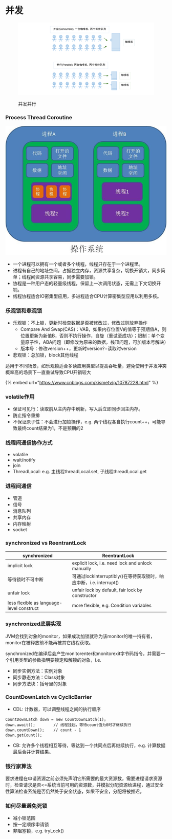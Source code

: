 # 并发

<figure><img src="../../.gitbook/assets/concurrent_and_parallel.png" alt=""><figcaption><p>并发并行</p></figcaption></figure>

### Process Thread Coroutine

![](../../.gitbook/assets/协程.jpeg)

* 一个进程可以拥有一个或者多个线程，线程只存在于一个进程里。
* 进程有自己的地址空间，占据独立内存，资源共享复杂，切换开销大，同步简单；线程间资源共享容易，同步需要加锁。
* 协程是一种用户态的轻量级线程，保留上一次调用状态，无需上下文切换开销。
* 线程协程适合IO密集型应用，多进程适合CPU计算密集型应用以利用多核。

### 乐观锁和悲观锁

* 乐观锁：不上锁，更新时检查数据是否被修改过，修改过则放弃操作
  * Compare And Swap(CAS)：VAB，如果内存位置V的值等于预期值A，则位置更新为新值B，否则不执行操作，自旋（重试至成功）；限制：单个变量原子性，ABA问题（即修改为原来的数据，栈顶问题，可加版本号解决）
  * 版本号：修改version++，更新时version?=读取时version
* 悲观锁：总加锁，block其他线程

适用于不同场景，如乐观锁适合多读应用类型以提高吞吐量，避免使用于并发冲突概率高的场景下一直重试导致CPU开销较大

{% embed url="https://www.cnblogs.com/kismetv/p/10787228.html" %}

### volatile作用

* 保证可见行：读取前从主内存中刷新，写入后立即同步回主内存。
* 防止指令重排
* 不保证原子性：不会进行加锁操作，e.g. 两个线程各自执行count++，可能导致最终count结果为1，不是预期的2

### 线程间通信协作方式

* volatile
* wait/notify
* join
* ThreadLocal: e.g. 主线程threadLocal.set, 子线程threadLocal.get

### 进程间通信

* 管道
* 信号
* 消息队列
* 共享内存
* 内存映射
* socket

### synchronized vs ReentrantLock

| synchronized                              | ReentrantLock                                       |
| ----------------------------------------- | --------------------------------------------------- |
| implicit lock                             | explicit lock, i.e. need lock and unlock manually   |
| 等待锁时不可中断                                  | 可通过lockInterruptibly()在等待获取锁时，响应中断，i.e. interrupt() |
| unfair lock                               | unfair lock by default, fair lock by constructor    |
| less flexible as language-level construct | more flexible, e.g. Condition variables             |

### synchronized底层实现

JVM会找到对象的monitor，如果成功加锁就称为该monitor的唯一持有者，monitor在被释放前不能再被其它线程获取。

synchronized在编译后会产生monitorenter和monitorexit字节码指令，并需要一个引用类型的参数指明要锁定和解锁的对象，i.e.

* 同步实例方法：实例对象
* 同步静态方法：Class对象
* 同步方法块：括号里的对象

### CountDownLatch vs CyclicBarrier

* CDL: 计数器，可以调整线程之间的执行顺序

```
CountDownLatch down = new CountDownLatch(1);
down.await();        // 线程挂起，等待count值为0时才继续执行
down.countDown();    // count - 1
down.getCount();
```

* CB: 允许多个线程相互等待，等达到一个共同点后再继续执行，e.g. 计算数据最后合并计算结果。

### 银行家算法

要求进程在申请资源之前必须先声明它所需要的最大资源数，需要进程请求资源时，检查请求是否<=系统当前可用的资源数，并模拟分配资源给进程，通过安全性算法检查系统是否仍然处于安全状态，如果不安全，分配将被推迟。

### 如何尽量避免死锁

* 减小锁范围
* 按一定顺序申请锁
* 非阻塞锁，e.g. tryLock()
